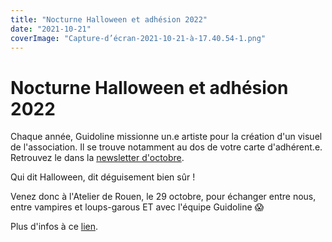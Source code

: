 ```yaml
---
title: "Nocturne Halloween et adhésion 2022"
date: "2021-10-21"
coverImage: "Capture-d’écran-2021-10-21-à-17.40.54-1.png"
---
```


# Nocturne Halloween et adhésion 2022

Chaque année, Guidoline missionne un.e artiste pour la création d'un visuel de l'association. Il se trouve notamment au dos de votre carte d'adhérent.e. Retrouvez le dans la [newsletter d'octobre](http://kork.mjt.lu/nl2/kork/mq74k.html?hl=fr).

Qui dit Halloween, dit déguisement bien sûr !

Venez donc à l'Atelier de Rouen, le 29 octobre, pour échanger entre nous, entre vampires et loups-garous ET avec l'équipe Guidoline 😱

Plus d'infos à ce [lien](https://www.facebook.com/events/3137203066568618).
